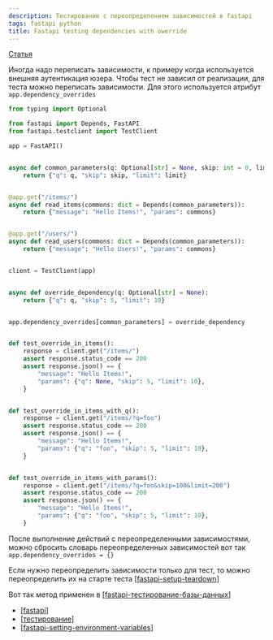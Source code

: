 ```yaml
---
description: Тестирование с переопределением зависимостей в fastapi
tags: fastapi python
title: Fastapi testing dependencies with owerride
---
```

[Статья](https://fastapi.tiangolo.com/pt/advanced/testing-dependencies/)

Иногда надо переписать зависимости, к примеру когда используется внешняя аутентикация юзера. Чтобы тест не зависил от реализации, для теста можно переписать зависимости. Для этого используется атрибут `app.dependency_overrides`

```python
from typing import Optional

from fastapi import Depends, FastAPI
from fastapi.testclient import TestClient

app = FastAPI()


async def common_parameters(q: Optional[str] = None, skip: int = 0, limit: int = 100):
    return {"q": q, "skip": skip, "limit": limit}


@app.get("/items/")
async def read_items(commons: dict = Depends(common_parameters)):
    return {"message": "Hello Items!", "params": commons}


@app.get("/users/")
async def read_users(commons: dict = Depends(common_parameters)):
    return {"message": "Hello Users!", "params": commons}


client = TestClient(app)


async def override_dependency(q: Optional[str] = None):
    return {"q": q, "skip": 5, "limit": 10}


app.dependency_overrides[common_parameters] = override_dependency


def test_override_in_items():
    response = client.get("/items/")
    assert response.status_code == 200
    assert response.json() == {
        "message": "Hello Items!",
        "params": {"q": None, "skip": 5, "limit": 10},
    }


def test_override_in_items_with_q():
    response = client.get("/items/?q=foo")
    assert response.status_code == 200
    assert response.json() == {
        "message": "Hello Items!",
        "params": {"q": "foo", "skip": 5, "limit": 10},
    }


def test_override_in_items_with_params():
    response = client.get("/items/?q=foo&skip=100&limit=200")
    assert response.status_code == 200
    assert response.json() == {
        "message": "Hello Items!",
        "params": {"q": "foo", "skip": 5, "limit": 10},
    }
```

После выполнение действий с переопределенными зависимостями, можно сбросить словарь переопределенных зависимостей вот так `app.dependency_overrides = {}`

Если нужно переопределить зависимости только для тест, то можно переопределить их на старте теста [[fastapi-setup-teardown]]

Вот так метод применен в [[fastapi-тестирование-базы-данных]]

- [[fastapi]]
- [[тестирование]]
- [[fastapi-setting-environment-variables]]

[//begin]: # "Autogenerated link references for markdown compatibility"
[fastapi-setup-teardown]: fastapi-setup-teardown "Fastapi setup teardown"
[fastapi-тестирование-базы-данных]: fastapi-%D1%82%D0%B5%D1%81%D1%82%D0%B8%D1%80%D0%BE%D0%B2%D0%B0%D0%BD%D0%B8%D0%B5-%D0%B1%D0%B0%D0%B7%D1%8B-%D0%B4%D0%B0%D0%BD%D0%BD%D1%8B%D1%85 "Fastapi тестирование базы данных"
[fastapi]: fastapi "Fastapi"
[тестирование]: ..%2Flists%2F%D1%82%D0%B5%D1%81%D1%82%D0%B8%D1%80%D0%BE%D0%B2%D0%B0%D0%BD%D0%B8%D0%B5 "Основные принципы тестровния"
[fastapi-setting-environment-variables]: fastapi-setting-environment-variables "Fastapi environment variables"
[//end]: # "Autogenerated link references"